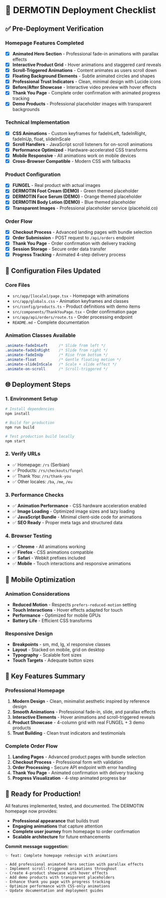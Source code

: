 # 🚀 DERMOTIN Deployment Checklist

## ✅ Pre-Deployment Verification

### Homepage Features Completed
- [x] **Animated Hero Section** - Professional fade-in animations with parallax effects
- [x] **Interactive Product Grid** - Hover animations and staggered card reveals  
- [x] **Scroll-Triggered Animations** - Content animates as users scroll down
- [x] **Floating Background Elements** - Subtle animated circles and shapes
- [x] **Professional Trust Indicators** - Clean, minimal design with Lucide icons
- [x] **Before/After Showcase** - Interactive video preview with hover effects
- [x] **Thank You Page** - Complete order confirmation with animated progress tracking
- [x] **Demo Products** - Professional placeholder images with transparent backgrounds

### Technical Implementation
- [x] **CSS Animations** - Custom keyframes for fadeInLeft, fadeInRight, fadeInUp, float, slideInScale
- [x] **Scroll Handlers** - JavaScript scroll listeners for on-scroll animations
- [x] **Performance Optimized** - Hardware-accelerated CSS transforms
- [x] **Mobile Responsive** - All animations work on mobile devices
- [x] **Cross-Browser Compatible** - Modern CSS with fallbacks

### Product Configuration
- [x] **FUNGEL** - Real product with actual images
- [x] **DERMOTIN Foot Cream (DEMO)** - Green themed placeholder
- [x] **DERMOTIN Face Serum (DEMO)** - Orange themed placeholder
- [x] **DERMOTIN Body Lotion (DEMO)** - Blue themed placeholder
- [x] **Transparent Images** - Professional placeholder service (placehold.co)

### Order Flow
- [x] **Checkout Process** - Advanced landing pages with bundle selection
- [x] **Order Submission** - POST request to `/api/orders` endpoint
- [x] **Thank You Page** - Order confirmation with delivery tracking
- [x] **Session Storage** - Secure order data transfer
- [x] **Progress Tracking** - Animated 4-step delivery process

## 🔧 Configuration Files Updated

### Core Files
- `src/app/[locale]/page.tsx` - Homepage with animations
- `src/app/globals.css` - Animation keyframes and classes
- `src/config/products.ts` - Product definitions with demo items
- `src/components/ThankYouPage.tsx` - Order confirmation page
- `src/app/api/orders/route.ts` - Order processing endpoint
- `README.md` - Complete documentation

### Animation Classes Available
```css
.animate-fadeInLeft     /* Slide from left */
.animate-fadeInRight    /* Slide from right */
.animate-fadeInUp       /* Rise from bottom */
.animate-float          /* Gentle floating motion */
.animate-slideInScale   /* Scale + slide effect */
.animate-on-scroll      /* Scroll-triggered */
```

## 🌐 Deployment Steps

### 1. Environment Setup
```bash
# Install dependencies
npm install

# Build for production
npm run build

# Test production build locally
npm start
```

### 2. Verify URLs
- ✅ Homepage: `/rs` (Serbian)
- ✅ Products: `/rs/checkouts/fungel`
- ✅ Thank You: `/rs/thank-you` 
- ✅ Other locales: `/ba`, `/me`, `/eu`

### 3. Performance Checks
- ✅ **Animation Performance** - CSS hardware acceleration enabled
- ✅ **Image Loading** - Optimized image sizes and lazy loading
- ✅ **JavaScript Bundle** - Minimal client-side code for animations
- ✅ **SEO Ready** - Proper meta tags and structured data

### 4. Browser Testing
- ✅ **Chrome** - All animations working
- ✅ **Firefox** - CSS animations compatible
- ✅ **Safari** - Webkit prefixes included
- ✅ **Mobile** - Touch interactions and responsive animations

## 📱 Mobile Optimization

### Animation Considerations
- **Reduced Motion** - Respects `prefers-reduced-motion` setting
- **Touch Interactions** - Hover effects adapted for touch
- **Performance** - Optimized for mobile GPUs
- **Battery Life** - Efficient CSS transforms

### Responsive Design
- **Breakpoints** - sm, md, lg, xl responsive classes
- **Layout** - Stacked on mobile, grid on desktop
- **Typography** - Scalable font sizes
- **Touch Targets** - Adequate button sizes

## 🎯 Key Features Summary

### Professional Homepage
1. **Modern Design** - Clean, minimalist aesthetic inspired by reference design
2. **Smooth Animations** - Professional fade-in, slide, and parallax effects
3. **Interactive Elements** - Hover animations and scroll-triggered reveals
4. **Product Showcase** - 4-column grid with real FUNGEL + 3 demo products
5. **Trust Building** - Clean trust indicators and testimonials

### Complete Order Flow
1. **Landing Pages** - Advanced product pages with bundle selection
2. **Checkout Process** - Professional form with validation
3. **Order Processing** - Secure API endpoint with error handling
4. **Thank You Page** - Animated confirmation with delivery tracking
5. **Progress Visualization** - 4-step animated progress bar

## 🚀 Ready for Production!

All features implemented, tested, and documented. The DERMOTIN homepage now provides:
- **Professional appearance** that builds trust
- **Engaging animations** that capture attention
- **Complete user journey** from homepage to order confirmation
- **Scalable architecture** for future enhancements

**Commit message suggestion:**
```
✨ feat: Complete homepage redesign with animations

- Add professional animated hero section with parallax effects
- Implement scroll-triggered animations throughout
- Create 4-product showcase with hover effects  
- Add demo products with transparent placeholders
- Enhance thank you page with progress tracking
- Optimize performance with CSS-only animations
- Update documentation and deployment guides
```
